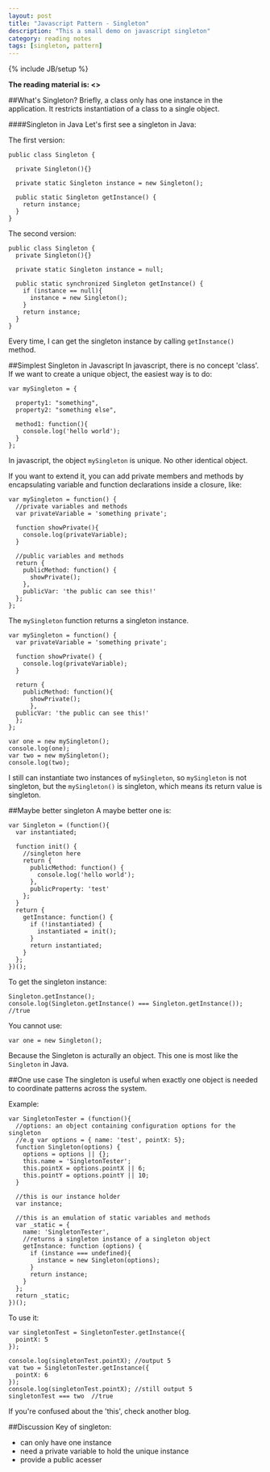```yaml
---
layout: post
title: "Javascript Pattern - Singleton"
description: "This a small demo on javascript singleton"
category: reading notes
tags: [singleton, pattern]
---
```

{% include JB/setup %}

**The reading material is: <<Learning Javascript design patterns>>**

##What's Singleton?
Briefly, a class only has one instance in the application. It restricts instantiation of a class to a single object.

####Singleton in Java
Let's first see a singleton in Java:

The first version:

	public class Singleton {
	
	  private Singleton(){}
	  
	  private static Singleton instance = new Singleton();
	  
	  public static Singleton getInstance() {
	    return instance;
	  }
	}

The second version:

	public class Singleton {
	  private Singleton(){}
	
	  private static Singleton instance = null;
	  
	  public static synchronized Singleton getInstance() {
	    if (instance == null){
	      instance = new Singleton();
	    }
	    return instance;
	  }
	} 
Every time, I can get the singleton instance by calling `getInstance()` method.


##Simplest Singleton in Javascript
In javascript, there is no concept 'class'. If we want to create a unique object, the easiest way is to do:

	var mySingleton = {
	
	  property1: "something",
	  property2: "something else",
	  
	  method1: function(){
	    console.log('hello world');
	  }
	};
In javascript, the object `mySingleton` is unique. No other identical object.

If you want to extend it, you can add private members and methods by encapsulating variable and function declarations inside a closure, like:

	var mySingleton = function() {
	  //private variables and methods
	  var privateVariable = 'something private';
	  
	  function showPrivate(){
	    console.log(privateVariable);
	  }
	  
	  //public variables and methods
	  return {
	    publicMethod: function() {
	      showPrivate();
	    },
	    publicVar: 'the public can see this!'
	  };
	};
	 
The `mySingleton` function returns a singleton instance.

	var mySingleton = function() {
	  var privateVariable = 'something private';
      
      function showPrivate() {
        console.log(privateVariable);
      }
    
      return {
        publicMethod: function(){
          showPrivate();
          },
      publicVar: 'the public can see this!'
      };
	};
	      
	var one = new mySingleton();
	console.log(one);
	var two = new mySingleton();
	console.log(two);

I still can instantiate two instances of `mySingleton`, so `mySingleton` is not singleton, but the `mySingleton()` is singleton, which means its return value is singleton.

##Maybe better singleton 
A maybe better one is:

	var Singleton = (function(){
	  var instantiated;
	  
	  function init() {
	    //singleton here
	    return {
	      publicMethod: function() {
	        console.log('hello world');
	      },
	      publicProperty: 'test'
	    };
	  }
	  return {
	    getInstance: function() {
	      if (!instantiated) {
	        instantiated = init();
	      }
	      return instantiated;
	    }
	  };
	})();

To get the singleton instance:

	Singleton.getInstance();
	console.log(Singleton.getInstance() === Singleton.getInstance()); //true

You cannot use:

	var one = new Singleton();
Because the Singleton is acturally an object.
This one is most like the `Singleton` in Java.

##One use case
The singleton is useful when exactly one object is needed to coordinate patterns across the system.

Example:

	var SingletonTester = (function(){
	  //options: an object containing configuration options for the singleton
	  //e.g var options = { name: 'test', pointX: 5};
	  function Singleton(options) {
	    options = options || {};
	    this.name = 'SingletonTester';
	    this.pointX = options.pointX || 6;
	    this.pointY = options.pointY || 10;  
	  }
	  
	  //this is our instance holder
	  var instance;
	  
	  //this is an emulation of static variables and methods
	  var _static = {
	    name: 'SingletonTester',
	    //returns a singleton instance of a singleton object
	    getInstance: function (options) {
	      if (instance === undefined){
	        instance = new Singleton(options);
	      }
	      return instance;
	    }
	  };
	  return _static;
	})();

To use it:

	var singletonTest = SingletonTester.getInstance({
	  pointX: 5
	});
	
	console.log(singletonTest.pointX); //output 5
	vat two = SingletonTester.getInstance({
	  pointX: 6
	});
	console.log(singletonTest.pointX); //still output 5
	singletonTest === two  //true

If you're confused about the 'this', check another blog.

##Discussion
Key of singleton:

* can only have one instance
* need a private variable to hold the unique instance  
* provide a public acesser  
